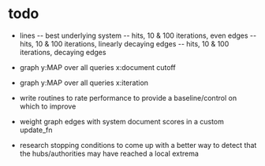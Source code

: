 # todo

- lines
    -- best underlying system
    -- hits, 10 & 100 iterations, even edges
    -- hits, 10 & 100 iterations, linearly decaying edges
    -- hits, 10 & 100 iterations, decaying edges

- graph
    y:MAP over all queries
    x:document cutoff
- graph
    y:MAP over all queries
    x:iteration

- write routines to rate performance to provide a baseline/control on which to improve
- weight graph edges with system document scores in a custom update_fn
- research stopping conditions to come up with a better way to detect that the hubs/authorities may have reached a local extrema
